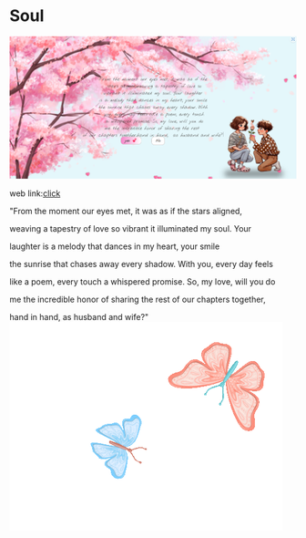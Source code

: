 # Soul
<img src="gui.png" alt="gui img"/>



 web link:<a href="https://soul-xi.vercel.app/">click</a>
 



"From the moment our eyes met, it was as if the stars aligned,

weaving a tapestry of love so vibrant it illuminated my soul. Your

laughter is a melody that dances in my heart, your smile

the sunrise that chases away every shadow. With you, every day feels

like a poem, every touch a whispered promise. So, my love, will you do

me the incredible honor of sharing the rest of our chapters together,

hand in hand, as husband and wife?"
<img src="butterflies.gif" alt="butterflies" class="charters butterflies"/>

